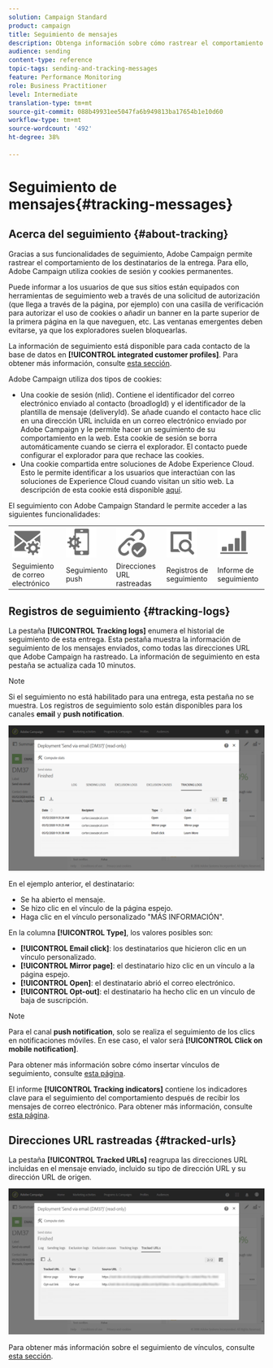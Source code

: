 ```yaml
---
solution: Campaign Standard
product: campaign
title: Seguimiento de mensajes
description: Obtenga información sobre cómo rastrear el comportamiento de los destinatarios de la entrega.
audience: sending
content-type: reference
topic-tags: sending-and-tracking-messages
feature: Performance Monitoring
role: Business Practitioner
level: Intermediate
translation-type: tm+mt
source-git-commit: 088b49931ee5047fa6b949813ba17654b1e10d60
workflow-type: tm+mt
source-wordcount: '492'
ht-degree: 38%

---
```



# Seguimiento de mensajes{#tracking-messages}

## Acerca del seguimiento {#about-tracking}

Gracias a sus funcionalidades de seguimiento, Adobe Campaign permite rastrear el comportamiento de los destinatarios de la entrega. Para ello, Adobe Campaign utiliza cookies de sesión y cookies permanentes.

Puede informar a los usuarios de que sus sitios están equipados con herramientas de seguimiento web a través de una solicitud de autorización (que llega a través de la página, por ejemplo) con una casilla de verificación para autorizar el uso de cookies o añadir un banner en la parte superior de la primera página en la que naveguen, etc. Las ventanas emergentes deben evitarse, ya que los exploradores suelen bloquearlas.

La información de seguimiento está disponible para cada contacto de la base de datos en **[!UICONTROL integrated customer profiles]**. Para obtener más información, consulte [esta sección](../../audiences/using/integrated-customer-profile.md).

Adobe Campaign utiliza dos tipos de cookies:

* Una cookie de sesión (nlid). Contiene el identificador del correo electrónico enviado al contacto (broadlogId) y el identificador de la plantilla de mensaje (deliveryId). Se añade cuando el contacto hace clic en una dirección URL incluida en un correo electrónico enviado por Adobe Campaign y le permite hacer un seguimiento de su comportamiento en la web. Esta cookie de sesión se borra automáticamente cuando se cierra el explorador. El contacto puede configurar el explorador para que rechace las cookies.
* Una cookie compartida entre soluciones de Adobe Experience Cloud. Esto le permite identificar a los usuarios que interactúan con las soluciones de Experience Cloud cuando visitan un sitio web. La descripción de esta cookie está disponible [aquí](https://docs.adobe.com/content/help/es-ES/core-services/interface/ec-cookies/cookies-mc.html).

El seguimiento con Adobe Campaign Standard le permite acceder a las siguientes funcionalidades:

<table>
<tr>
    <td valign="top">
        <a href="../../administration/using/configuring-email-channel.md#tracking-parameters"><img width="60px" alt="condiciones" src="assets/icon_email_parameters.png"/></a>
    </td>
    <td valign="top">
        <a href="https://helpx.adobe.com/campaign/kb/push-tracking.html"><img width="60px" alt="condiciones" src="assets/icon_push_parameters.png"/></a>
    </td>
    <td valign="top">
        <a href="../../designing/using/links.md#about-tracked-urls"><img width="60px" alt="condiciones" src="assets/icon_url.png"/></a>
    </td>
        <td valign="top">
          <a href="../../sending/using/tracking-messages.md#tracking-logs"><img width="60px" alt="condiciones" src="assets/icon_log.png"/></a>
    </td>
    </td>
    <td valign="top">
          <a href="../../reporting/using/tracking-indicators.md"><img width="60px" alt="condiciones" src="assets/icon_report.png"/></a>
</tr>
<tr>
<td>Seguimiento de correo electrónico</td>
<td>Seguimiento push</td>
<td>Direcciones URL rastreadas</td>
<td>Registros de seguimiento</td>
<td>Informe de seguimiento</td>
</tr>
</table>

## Registros de seguimiento {#tracking-logs}

La pestaña **[!UICONTROL Tracking logs]** enumera el historial de seguimiento de esta entrega. Esta pestaña muestra la información de seguimiento de los mensajes enviados, como todas las direcciones URL que Adobe Campaign ha rastreado. La información de seguimiento en esta pestaña se actualiza cada 10 minutos.

>[!NOTE]
>
>Si el seguimiento no está habilitado para una entrega, esta pestaña no se muestra. Los registros de seguimiento solo están disponibles para los canales **email** y **push notification**.

![](assets/tracking_logs.png)

En el ejemplo anterior, el destinatario:

* Se ha abierto el mensaje.
* Se hizo clic en el vínculo de la página espejo.
* Haga clic en el vínculo personalizado &quot;MÁS INFORMACIÓN&quot;.

En la columna **[!UICONTROL Type]**, los valores posibles son:

* **[!UICONTROL Email click]**: los destinatarios que hicieron clic en un vínculo personalizado.
* **[!UICONTROL Mirror page]**: el destinatario hizo clic en un vínculo a la página espejo.
* **[!UICONTROL Open]**: el destinatario abrió el correo electrónico.
* **[!UICONTROL Opt-out]**: el destinatario ha hecho clic en un vínculo de baja de suscripción.

>[!NOTE]
>
>Para el canal **push notification**, solo se realiza el seguimiento de los clics en notificaciones móviles. En ese caso, el valor será **[!UICONTROL Click on mobile notification]**.

Para obtener más información sobre cómo insertar vínculos de seguimiento, consulte [esta página](../../designing/using/links.md#inserting-a-link).

El informe **[!UICONTROL Tracking indicators]** contiene los indicadores clave para el seguimiento del comportamiento después de recibir los mensajes de correo electrónico. Para obtener más información, consulte [esta página](../../reporting/using/tracking-indicators.md).

## Direcciones URL rastreadas {#tracked-urls}

La pestaña **[!UICONTROL Tracked URLs]** reagrupa las direcciones URL incluidas en el mensaje enviado, incluido su tipo de dirección URL y su dirección URL de origen.

![](assets/sending_delivery6.png)

Para obtener más información sobre el seguimiento de vínculos, consulte [esta sección](../../designing/using/links.md#about-tracked-urls).
